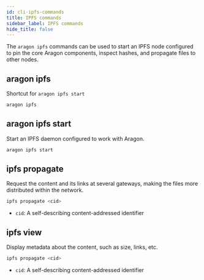 ```yaml
---
id: cli-ipfs-commands
title: IPFS commands
sidebar_label: IPFS commands
hide_title: false
---
```

<!-- This file is generated by /website/scripts/sync-util.js - changes will be overwritten! -->

The `aragon ipfs` commands can be used to start an IPFS node configured to pin the core Aragon components, inspect hashes, and propagate files to other nodes.

## aragon ipfs

Shortcut for `aragon ipfs start`

```sh
aragon ipfs
```

## aragon ipfs start

Start an IPFS daemon configured to work with Aragon.

```sh
aragon ipfs start
```

## ipfs propagate

Request the content and its links at several gateways, making the files more distributed within the network.

```sh
ipfs propagate <cid>
```

- `cid`: A self-describing content-addressed identifier

## ipfs view

Display metadata about the content, such as size, links, etc.

```sh
ipfs propagate <cid>
```

- `cid`: A self-describing content-addressed identifier
